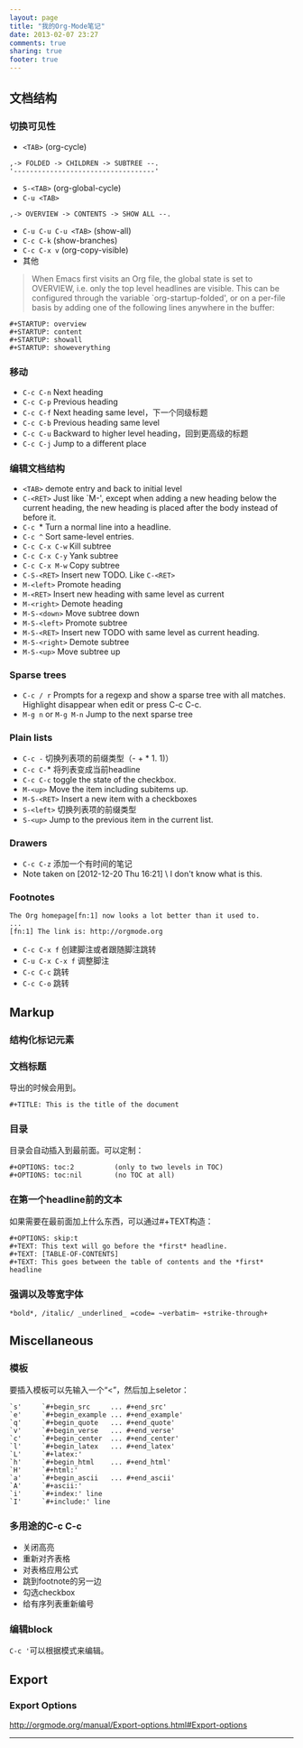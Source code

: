 ```yaml
---
layout: page
title: "我的Org-Mode笔记"
date: 2013-02-07 23:27
comments: true
sharing: true
footer: true
---
```


## 文档结构

### 切换可见性

- `<TAB>` (org-cycle)

```
,-> FOLDED -> CHILDREN -> SUBTREE --.
'-----------------------------------'
```
- `S-<TAB>` (org-global-cycle)
- `C-u <TAB>`

```
,-> OVERVIEW -> CONTENTS -> SHOW ALL --.

```
- `C-u C-u C-u <TAB>` (show-all)
- `C-c C-k` (show-branches)
- `C-c C-x v` (org-copy-visible)
- 其他

> When Emacs first visits an Org file, the global state is set to
> OVERVIEW, i.e. only the top level headlines are visible.	This can be
> configured through the variable `org-startup-folded', or on a per-file
> basis by adding one of the following lines anywhere in the buffer:

```
#+STARTUP: overview
#+STARTUP: content
#+STARTUP: showall
#+STARTUP: showeverything
```

### 移动

- `C-c C-n` Next heading
- `C-c C-p` Previous heading
- `C-c C-f` Next heading same level，下一个同级标题
- `C-c C-b` Previous heading same level
- `C-c C-u` Backward to higher level heading，回到更高级的标题
- `C-c C-j` Jump to a different place


### 编辑文档结构

- `<TAB>` demote entry and back to initial level
- `C-<RET>` Just like `M-<RET>', except when adding a new heading below the
current heading, the new heading is placed after the body instead
of before it.
- `C-c `* Turn a normal line into a headline.
- `C-c ^` Sort same-level entries.
- `C-c C-x C-w` Kill subtree
- `C-c C-x C-y` Yank subtree
- `C-c C-x M-w` Copy subtree
- `C-S-<RET>` Insert new TODO. Like `C-<RET>`
- `M-<left>` Promote heading
- `M-<RET>` Insert new heading with same level as current
- `M-<right>` Demote heading
- `M-S-<down>` Move subtree down
- `M-S-<left>` Promote subtree
- `M-S-<RET>` Insert new TODO with same level as current heading.
- `M-S-<right>` Demote subtree
- `M-S-<up>` Move subtree up


### Sparse trees

- `C-c / r` Prompts for a regexp and show a sparse tree with all matches. Highlight disappear when edit or press C-c C-c.
- `M-g n` or `M-g M-n` Jump to the next sparse tree


### Plain lists

- `C-c -` 切换列表项的前缀类型（- + * 1. 1)）
- `C-c C-`* 将列表变成当前headline
- `C-c C-c` toggle the state of the checkbox.
- `M-<up>` Move the item including subitems up.
- `M-S-<RET>` Insert a new item with a checkboxes
- `S-<left>` 切换列表项的前缀类型
- `S-<up>` Jump to the previous item in the current list.


### Drawers

- `C-c C-z` 添加一个有时间的笔记
- Note taken on [2012-12-20 Thu 16:21] \\ I don't know what is this.


### Footnotes

```
The Org homepage[fn:1] now looks a lot better than it used to.
...
[fn:1] The link is: http://orgmode.org
```

- `C-c C-x f` 创建脚注或者跟随脚注跳转
- `C-u C-x C-x f` 调整脚注
- `C-c C-c` 跳转
- `C-c C-o` 跳转

## Markup

### 结构化标记元素

### 文档标题
导出的时候会用到。

```
#+TITLE: This is the title of the document
```

### 目录
目录会自动插入到最前面。可以定制：

```
#+OPTIONS: toc:2          (only to two levels in TOC)
#+OPTIONS: toc:nil        (no TOC at all)
```

### 在第一个headline前的文本
如果需要在最前面加上什么东西，可以通过#+TEXT构造：

```
#+OPTIONS: skip:t
#+TEXT: This text will go before the *first* headline.
#+TEXT: [TABLE-OF-CONTENTS]
#+TEXT: This goes between the table of contents and the *first* headline
```

### 强调以及等宽字体

```
*bold*, /italic/ _underlined_ =code= ~verbatim~ +strike-through+
```

## Miscellaneous

### 模板
要插入模板可以先输入一个“<”，然后加上seletor：

```
`s'     `#+begin_src     ... #+end_src'
`e'     `#+begin_example ... #+end_example'
`q'     `#+begin_quote   ... #+end_quote'
`v'     `#+begin_verse   ... #+end_verse'
`c'     `#+begin_center  ... #+end_center'
`l'     `#+begin_latex   ... #+end_latex'
`L'     `#+latex:'
`h'     `#+begin_html    ... #+end_html'
`H'     `#+html:'
`a'     `#+begin_ascii   ... #+end_ascii'
`A'     `#+ascii:'
`i'     `#+index:' line
`I'     `#+include:' line
```

### 多用途的C-c C-c

- 关闭高亮
- 重新对齐表格
- 对表格应用公式
- 跳到footnote的另一边
- 勾选checkbox
- 给有序列表重新编号


### 编辑block

`C-c '`可以根据模式来编辑。

## Export

### Export Options
<http://orgmode.org/manual/Export-options.html#Export-options>

------
